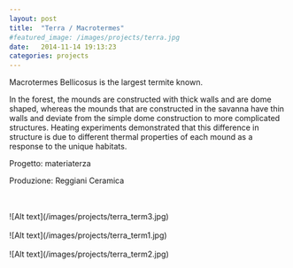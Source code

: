 ```yaml
---
layout: post
title:  "Terra / Macrotermes"
#featured_image: /images/projects/terra.jpg
date:   2014-11-14 19:13:23
categories: projects
---
```


Macrotermes Bellicosus is the largest termite known.

In the forest, the mounds are constructed with thick walls and are dome shaped, whereas the mounds that are constructed in the savanna have thin walls and deviate from the simple dome construction to more complicated structures. Heating experiments demonstrated that this difference in structure is due to different thermal properties of each mound as a response to the unique habitats.

Progetto: materiaterza  

Produzione: Reggiani Ceramica  

<br>
<br>
![Alt text](/images/projects/terra_term3.jpg)
<br>
<br>
![Alt text](/images/projects/terra_term1.jpg)
<br>
<br>
![Alt text](/images/projects/terra_term2.jpg)
